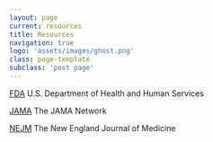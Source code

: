 ```yaml
---
layout: page
current: resources
title: Resources
navigation: true
logo: 'assets/images/ghost.png'
class: page-template
subclass: 'post page'
---
```



[FDA](https://www.fda.gov/) U.S. Department of Health and Human Services

[JAMA](https://jamanetwork.com/) The JAMA Network

[NEJM](http://www.nejm.org/) The New England Journal of Medicine
